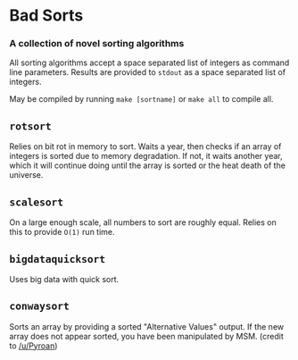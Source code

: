 # Bad Sorts
### A collection of novel sorting algorithms

All sorting algorithms accept a space separated list of integers as command line parameters. Results are provided to `stdout` as a space separated list of integers.

May be compiled by running `make [sortname]` or `make all` to compile all.

## `rotsort`

Relies on bit rot in memory to sort. Waits a year, then checks if an array of integers is sorted due to memory degradation. If not, it waits another year, which it will continue doing until the array is sorted or the heat death of the universe.

## `scalesort`

On a large enough scale, all numbers to sort are roughly equal. Relies on this to provide `O(1)` run time.

## `bigdataquicksort`
Uses big data with quick sort.

## `conwaysort`
Sorts an array by providing a sorted "Alternative Values" output. If the new array does not appear sorted, you have been manipulated by MSM. (credit to [/u/Pyroan](https://www.reddit.com/user/Pyroan))
